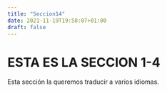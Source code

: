 ```yaml
---
title: "Seccion14"
date: 2021-11-19T19:58:07+01:00
draft: false
---
```


# ESTA ES LA SECCION 1-4

Esta sección la queremos traducir a varios idiomas.